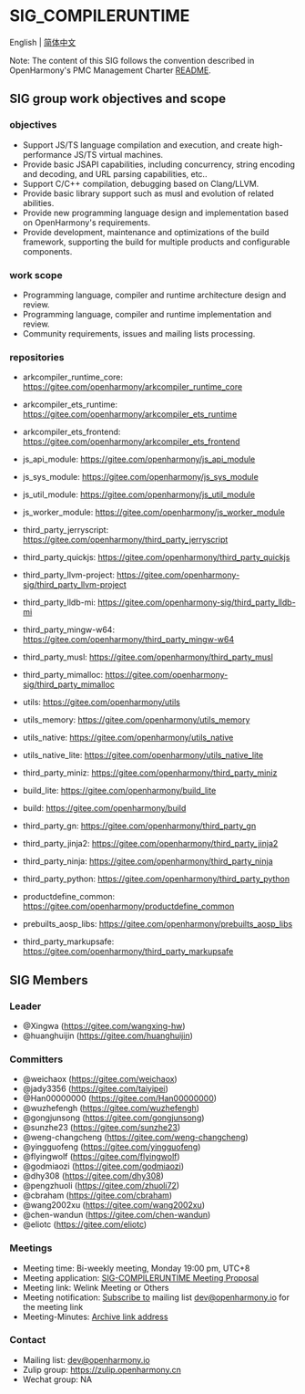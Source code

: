 # SIG_COMPILERUNTIME
 English | [简体中文](./sig_compile-runtime_cn.md)
 
 Note: The content of this SIG follows the convention described in OpenHarmony's PMC Management Charter [README](/zh/pmc.md).

## SIG group work objectives and scope

### objectives

- Support JS/TS language compilation and execution, and create high-performance JS/TS virtual machines.
- Provide basic JSAPI capabilities, including concurrency, string encoding and decoding, and URL parsing capabilities, etc..
- Support C/C++ compilation, debugging based on Clang/LLVM.
- Provide basic library support such as musl and evolution of related abilities.
- Provide new programming language design and implementation based on OpenHarmony's requirements.
- Provide development, maintenance and optimizations of the build framework, supporting the build for multiple products and configurable components.

### work scope
- Programming language, compiler and runtime architecture design and review.
- Programming language, compiler and runtime implementation and review.
- Community requirements, issues and mailing lists processing.

### repositories
  - arkcompiler_runtime_core: https://gitee.com/openharmony/arkcompiler_runtime_core
  - arkcompiler_ets_runtime: https://gitee.com/openharmony/arkcompiler_ets_runtime
  - arkcompiler_ets_frontend: https://gitee.com/openharmony/arkcompiler_ets_frontend

  - js_api_module: https://gitee.com/openharmony/js_api_module
  - js_sys_module: https://gitee.com/openharmony/js_sys_module
  - js_util_module: https://gitee.com/openharmony/js_util_module
  - js_worker_module: https://gitee.com/openharmony/js_worker_module

  - third_party_jerryscript: https://gitee.com/openharmony/third_party_jerryscript
  - third_party_quickjs: https://gitee.com/openharmony/third_party_quickjs

  - third_party_llvm-project: https://gitee.com/openharmony-sig/third_party_llvm-project
  - third_party_lldb-mi: https://gitee.com/openharmony-sig/third_party_lldb-mi
  - third_party_mingw-w64: https://gitee.com/openharmony/third_party_mingw-w64
  - third_party_musl: https://gitee.com/openharmony/third_party_musl
  - third_party_mimalloc: https://gitee.com/openharmony-sig/third_party_mimalloc

  - utils: https://gitee.com/openharmony/utils
  - utils_memory: https://gitee.com/openharmony/utils_memory
  - utils_native: https://gitee.com/openharmony/utils_native
  - utils_native_lite: https://gitee.com/openharmony/utils_native_lite
  - third_party_miniz: https://gitee.com/openharmony/third_party_miniz

  - build_lite: https://gitee.com/openharmony/build_lite
  - build: https://gitee.com/openharmony/build
  - third_party_gn: https://gitee.com/openharmony/third_party_gn
  - third_party_jinja2: https://gitee.com/openharmony/third_party_jinja2
  - third_party_ninja: https://gitee.com/openharmony/third_party_ninja
  - third_party_python: https://gitee.com/openharmony/third_party_python
  - productdefine_common: https://gitee.com/openharmony/productdefine_common
  - prebuilts_aosp_libs: https://gitee.com/openharmony/prebuilts_aosp_libs
  - third_party_markupsafe: https://gitee.com/openharmony/third_party_markupsafe

## SIG Members

### Leader
- @Xingwa (https://gitee.com/wangxing-hw)
- @huanghuijin (https://gitee.com/huanghuijin)

### Committers
- @weichaox (https://gitee.com/weichaox)
- @jady3356 (https://gitee.com/taiyipei)
- @Han00000000 (https://gitee.com/Han00000000)
- @wuzhefengh (https://gitee.com/wuzhefengh)
- @gongjunsong (https://gitee.com/gongjunsong)
- @sunzhe23 (https://gitee.com/sunzhe23)
- @weng-changcheng (https://gitee.com/weng-changcheng)
- @yingguofeng (https://gitee.com/yingguofeng)
- @flyingwolf (https://gitee.com/flyingwolf)
- @godmiaozi (https://gitee.com/godmiaozi)
- @dhy308 (https://gitee.com/dhy308)
- @pengzhuoli (https://gitee.com/zhuoli72)
- @cbraham (https://gitee.com/cbraham)
- @wang2002xu (https://gitee.com/wang2002xu)
- @chen-wandun (https://gitee.com/chen-wandun)
- @eliotc (https://gitee.com/eliotc)

 ### Meetings
 - Meeting time: Bi-weekly meeting, Monday 19:00 pm, UTC+8
 - Meeting application: [SIG-COMPILERUNTIME Meeting Proposal](https://shimo.im/sheets/cHkjRvDJQtt638y3/MODOC)
 - Meeting link: Welink Meeting or Others
 - Meeting notification: [Subscribe to](https://lists.openatom.io/postorius/lists/dev.openharmony.io) mailing list dev@openharmony.io for the meeting link
 - Meeting-Minutes: [Archive link address](https://gitee.com/openharmony-sig/sig-content)
 
 ### Contact
 
 - Mailing list: dev@openharmony.io
 - Zulip group: https://zulip.openharmony.cn
 - Wechat group: NA
